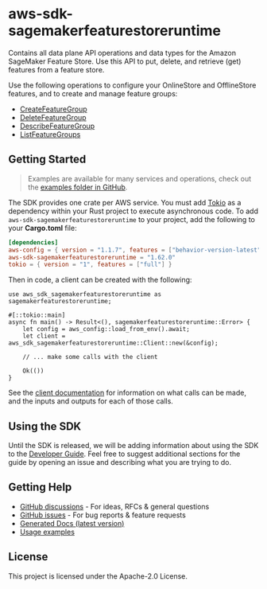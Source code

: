 # aws-sdk-sagemakerfeaturestoreruntime

Contains all data plane API operations and data types for the Amazon SageMaker Feature Store. Use this API to put, delete, and retrieve (get) features from a feature store.

Use the following operations to configure your OnlineStore and OfflineStore features, and to create and manage feature groups:
  - [CreateFeatureGroup](https://docs.aws.amazon.com/sagemaker/latest/APIReference/API_CreateFeatureGroup.html)
  - [DeleteFeatureGroup](https://docs.aws.amazon.com/sagemaker/latest/APIReference/API_DeleteFeatureGroup.html)
  - [DescribeFeatureGroup](https://docs.aws.amazon.com/sagemaker/latest/APIReference/API_DescribeFeatureGroup.html)
  - [ListFeatureGroups](https://docs.aws.amazon.com/sagemaker/latest/APIReference/API_ListFeatureGroups.html)

## Getting Started

> Examples are available for many services and operations, check out the
> [examples folder in GitHub](https://github.com/awslabs/aws-sdk-rust/tree/main/examples).

The SDK provides one crate per AWS service. You must add [Tokio](https://crates.io/crates/tokio)
as a dependency within your Rust project to execute asynchronous code. To add `aws-sdk-sagemakerfeaturestoreruntime` to
your project, add the following to your **Cargo.toml** file:

```toml
[dependencies]
aws-config = { version = "1.1.7", features = ["behavior-version-latest"] }
aws-sdk-sagemakerfeaturestoreruntime = "1.62.0"
tokio = { version = "1", features = ["full"] }
```

Then in code, a client can be created with the following:

```rust,no_run
use aws_sdk_sagemakerfeaturestoreruntime as sagemakerfeaturestoreruntime;

#[::tokio::main]
async fn main() -> Result<(), sagemakerfeaturestoreruntime::Error> {
    let config = aws_config::load_from_env().await;
    let client = aws_sdk_sagemakerfeaturestoreruntime::Client::new(&config);

    // ... make some calls with the client

    Ok(())
}
```

See the [client documentation](https://docs.rs/aws-sdk-sagemakerfeaturestoreruntime/latest/aws_sdk_sagemakerfeaturestoreruntime/client/struct.Client.html)
for information on what calls can be made, and the inputs and outputs for each of those calls.

## Using the SDK

Until the SDK is released, we will be adding information about using the SDK to the
[Developer Guide](https://docs.aws.amazon.com/sdk-for-rust/latest/dg/welcome.html). Feel free to suggest
additional sections for the guide by opening an issue and describing what you are trying to do.

## Getting Help

* [GitHub discussions](https://github.com/awslabs/aws-sdk-rust/discussions) - For ideas, RFCs & general questions
* [GitHub issues](https://github.com/awslabs/aws-sdk-rust/issues/new/choose) - For bug reports & feature requests
* [Generated Docs (latest version)](https://awslabs.github.io/aws-sdk-rust/)
* [Usage examples](https://github.com/awslabs/aws-sdk-rust/tree/main/examples)

## License

This project is licensed under the Apache-2.0 License.

